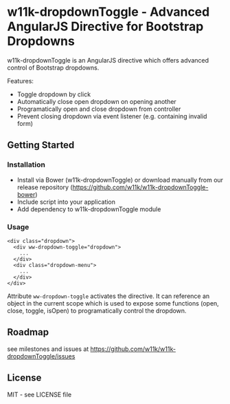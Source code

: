 # w11k-dropdownToggle - Advanced AngularJS Directive for Bootstrap Dropdowns

w11k-dropdownToggle is an AngularJS directive which offers advanced control of Bootstrap dropdowns.

Features:

* Toggle dropdown by click
* Automatically close open dropdown on opening another
* Programatically open and close dropdown from controller
* Prevent closing dropdown via event listener (e.g. containing invalid form)
 

## Getting Started

### Installation

* Install via Bower (w11k-dropdownToggle) or download manually from our release repository (https://github.com/w11k/w11k-dropdownToggle-bower)
* Include script into your application
* Add dependency to w11k-dropdownToggle module

### Usage

    <div class="dropdown">
      <div ww-dropdown-toggle="dropdown">
        ...
      </div>
      <div class="dropdown-menu">
        ...
      </div>
    </div>

Attribute ```ww-dropdown-toggle``` activates the directive. It can reference an object in the current scope which is used to expose some functions (open, close, toggle, isOpen) to programatically control the dropdown.
    

## Roadmap

see milestones and issues at https://github.com/w11k/w11k-dropdownToggle/issues


## License

MIT - see LICENSE file
